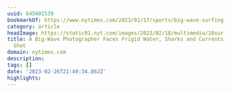 ```yaml
---
uuid: 645601539
bookmarkOf: https://www.nytimes.com/2023/02/17/sports/big-wave-surfing-sachi-cunningham.html
category: article
headImage: https://static01.nyt.com/images/2023/02/18/multimedia/18surf-photog-01-qpzg/18surf-photog-01-qpzg-largeHorizontalJumbo.jpg
title: A Big-Wave Photographer Faces Frigid Water, Sharks and Currents to Get the
  Shot
domain: nytimes.com
description:
tags: []
date: '2023-02-26T21:49:34.862Z'
highlights:
---
```




